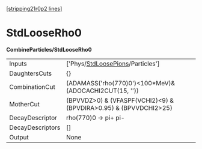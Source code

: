 [[stripping21r0p2 lines]](./stripping21r0p2-index)

# StdLooseRho0

**CombineParticles/StdLooseRho0**

|                  |                                                                                       |
|------------------|---------------------------------------------------------------------------------------|
| Inputs           | ['Phys/[StdLoosePions](./stripping21r0p2-commonparticles-stdloosepions)/Particles'] |
| DaughtersCuts    | {}                                                                                    |
| CombinationCut   | (ADAMASS('rho(770)0')\<100\*MeV)& (ADOCACHI2CUT(15, ''))                              |
| MotherCut        | (BPVVDZ\>0) & (VFASPF(VCHI2)\<9) & (BPVDIRA\>0.95) & (BPVVDCHI2\>25)                  |
| DecayDescriptor  | rho(770)0 -\> pi+ pi-                                                                 |
| DecayDescriptors | []                                                                                  |
| Output           | None                                                                                  |
